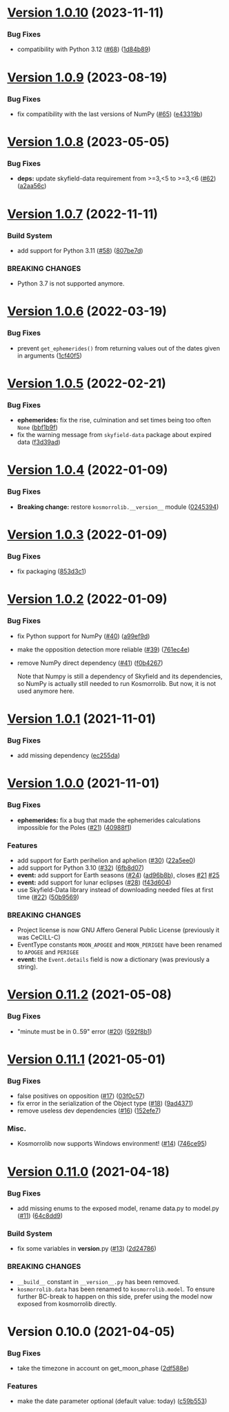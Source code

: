 # [Version 1.0.10](https://github.com/Kosmorro/lib/compare/v1.0.9...v1.0.10) (2023-11-11)


### Bug Fixes

* compatibility with Python 3.12 ([#68](https://github.com/Kosmorro/lib/issues/68)) ([1d84b89](https://github.com/Kosmorro/lib/commit/1d84b89e5663df90a05a3d80567d2dde7d0dd0f7))



# [Version 1.0.9](https://github.com/Kosmorro/lib/compare/v1.0.8...v1.0.9) (2023-08-19)


### Bug Fixes

* fix compatibility with the last versions of NumPy ([#65](https://github.com/Kosmorro/lib/issues/65)) ([e43319b](https://github.com/Kosmorro/lib/commit/e43319bd6dc7f370eecfa923a126f09b740939d2))



# [Version 1.0.8](https://github.com/Kosmorro/lib/compare/v1.0.7...v1.0.8) (2023-05-05)


### Bug Fixes

* **deps:** update skyfield-data requirement from >=3,<5 to >=3,<6 ([#62](https://github.com/Kosmorro/lib/issues/62)) ([a2aa56c](https://github.com/Kosmorro/lib/commit/a2aa56c36b37c1937d6ed04480aec98ed95df739))



# [Version 1.0.7](https://github.com/Kosmorro/lib/compare/v1.0.6...v1.0.7) (2022-11-11)


### Build System

* add support for Python 3.11 ([#58](https://github.com/Kosmorro/lib/issues/58)) ([807be7d](https://github.com/Kosmorro/lib/commit/807be7def324c1accdad6dc35738624589eb7b06))


### BREAKING CHANGES

* Python 3.7 is not supported anymore.



# [Version 1.0.6](https://github.com/Kosmorro/lib/compare/v1.0.5...v1.0.6) (2022-03-19)


### Bug Fixes

* prevent `get_ephemerides()` from returning values out of the dates given in arguments ([1cf40f5](https://github.com/Kosmorro/lib/commit/1cf40f5b40991b6dc567f979f6bd69fc63807e4e))



# [Version 1.0.5](https://github.com/Kosmorro/lib/compare/v1.0.4...v1.0.5) (2022-02-21)


### Bug Fixes

* **ephemerides:** fix the rise, culmination and set times being too often `None` ([bbf1b9f](https://github.com/Kosmorro/lib/commit/bbf1b9f53efb8c906e597c9054f90e674d1b7dd9))
* fix the warning message from `skyfield-data` package about expired data ([f3d39ad](https://github.com/Kosmorro/lib/commit/f3d39ad5bf1d66fcebb4864064111d2f0af87c63))



# [Version 1.0.4](https://github.com/Kosmorro/lib/compare/v1.0.3...v1.0.4) (2022-01-09)


### Bug Fixes

* **Breaking change:** restore `kosmorrolib.__version__` module ([0245394](https://github.com/Kosmorro/lib/commit/02453943ad36829072f339cf9b3695491c8e1f04))



# [Version 1.0.3](https://github.com/Kosmorro/lib/compare/v1.0.2...v1.0.3) (2022-01-09)


### Bug Fixes

* fix packaging ([853d3c1](https://github.com/Kosmorro/lib/commit/853d3c12810200a09d6b3fe713fef83447e22add))



# [Version 1.0.2](https://github.com/Kosmorro/lib/compare/v1.0.1...v1.0.2) (2022-01-09)


### Bug Fixes

* fix Python support for NumPy ([#40](https://github.com/Kosmorro/lib/issues/40)) ([a99ef9d](https://github.com/Kosmorro/lib/commit/a99ef9d6a6b174f653abe2887d8211c809b3a732))
* make the opposition detection more reliable ([#39](https://github.com/Kosmorro/lib/issues/39)) ([761ec4e](https://github.com/Kosmorro/lib/commit/761ec4ef21b95473829672d69320330f52d1890b))
* remove NumPy direct dependency ([#41](https://github.com/Kosmorro/lib/issues/41)) ([f0b4267](https://github.com/Kosmorro/lib/commit/f0b42679853d2d8310005cdde2afd1c7674ccaf9))

  Note that Numpy is still a dependency of Skyfield and its dependencies, so NumPy is actually still needed to run Kosmorrolib. But now, it is not used anymore here.

# [Version 1.0.1](https://github.com/Kosmorro/lib/compare/v1.0.0...v1.0.1) (2021-11-01)


### Bug Fixes

* add missing dependency ([ec255da](https://github.com/Kosmorro/lib/commit/ec255daefdef376b2b43190c7ea2a8e8960cfd99))



# [Version 1.0.0](https://github.com/Kosmorro/lib/compare/v0.11.2...v1.0.0) (2021-11-01)


### Bug Fixes

* **ephemerides:** fix a bug that made the ephemerides calculations impossible for the Poles ([#21](https://github.com/Kosmorro/lib/issues/21)) ([40988f1](https://github.com/Kosmorro/lib/commit/40988f193fe996cf3f56b6b8071ef7b72ec7fa15))


### Features

* add support for Earth perihelion and aphelion ([#30](https://github.com/Kosmorro/lib/issues/30)) ([22a5ee0](https://github.com/Kosmorro/lib/commit/22a5ee0b0394e7c816fee12a40934d959420bef7))
* add support for Python 3.10 ([#32](https://github.com/Kosmorro/lib/issues/32)) ([6fb8d07](https://github.com/Kosmorro/lib/commit/6fb8d0789f76b6571f3b4364b2f2efbcfb098647))
* **event:** add support for Earth seasons ([#24](https://github.com/Kosmorro/lib/issues/24)) ([ad96b8b](https://github.com/Kosmorro/lib/commit/ad96b8bebf9676f1d450bd6f337367664a9616ea)), closes [#21](https://github.com/Kosmorro/lib/issues/21) [#25](https://github.com/Kosmorro/lib/issues/25)
* **event:** add support for lunar eclipses ([#28](https://github.com/Kosmorro/lib/issues/28)) ([f43d604](https://github.com/Kosmorro/lib/commit/f43d6043b057e56de7081093c7470b8b46f632d6))
* use Skyfield-Data library instead of downloading needed files at first time ([#22](https://github.com/Kosmorro/lib/issues/22)) ([50b9569](https://github.com/Kosmorro/lib/commit/50b9569e5ec4121e9b1dd04dac56929309241851))


### BREAKING CHANGES

* Project license is now GNU Affero General Public License (previously it was CeCILL-C)
* EventType constants `MOON_APOGEE` and `MOON_PERIGEE` have been renamed to `APOGEE` and `PERIGEE`
* **event:** the `Event.details` field is now a dictionary (was previously a string).



# [Version 0.11.2](https://github.com/Kosmorro/lib/compare/v0.11.1...v0.11.2) (2021-05-08)


### Bug Fixes

* "minute must be in 0..59" error ([#20](https://github.com/Kosmorro/lib/issues/20)) ([592f8b1](https://github.com/Kosmorro/lib/commit/592f8b15d06e55fd8f0ba174972282e4c8eda6a0))



# [Version 0.11.1](https://github.com/Kosmorro/lib/compare/v0.11.0...v0.11.1) (2021-05-01)


### Bug Fixes

* false positives on opposition ([#17](https://github.com/Kosmorro/lib/issues/17)) ([03f0c57](https://github.com/Kosmorro/lib/commit/03f0c57042604e7690cd736a6e9fa94ffd2b00e4))
* fix error in the serialization of the Object type ([#18](https://github.com/Kosmorro/lib/issues/18)) ([9ad4371](https://github.com/Kosmorro/lib/commit/9ad437103267b404cab689c4a3bc9dd6b7457561))
* remove useless dev dependencies ([#16](https://github.com/Kosmorro/lib/issues/16)) ([152efe7](https://github.com/Kosmorro/lib/commit/152efe72e15de69939c8d558fa6ceaafba4139bd))

### Misc.

* Kosmorrolib now supports Windows environment! ([#14](https://github.com/Kosmorro/lib/pull/14)) ([746ce95](https://github.com/Kosmorro/lib/commit/746ce953c839d9050862c465c036f53c6491e8da))


# [Version 0.11.0](https://github.com/Kosmorro/lib/compare/v0.10.0...v0.11.0) (2021-04-18)


### Bug Fixes

* add missing enums to the exposed model, rename data.py to model.py ([#11](https://github.com/Kosmorro/lib/issues/11)) ([64c8dd9](https://github.com/Kosmorro/lib/commit/64c8dd901da118e8dd11e932ad2a13874ccb2726))


### Build System

* fix some variables in __version__.py ([#13](https://github.com/Kosmorro/lib/issues/13)) ([2d24786](https://github.com/Kosmorro/lib/commit/2d24786f7b2a52c7b9b77ac4d54c0b7e223236f6))


### BREAKING CHANGES

* `__build__` constant in `__version__.py` has been removed.
* `kosmorrolib.data` has been renamed to
`kosmorrolib.model`. To ensure further BC-break to happen on this side,
prefer using the model now exposed from kosmorrolib directly.



# Version 0.10.0 (2021-04-05)


### Bug Fixes

* take the timezone in account on get_moon_phase ([2df588e](https://github.com/Kosmorro/lib/commit/2df588e5c13246c19b3b5828bdf58b95d11ec104))


### Features

* make the date parameter optional (default value: today) ([c59b553](https://github.com/Kosmorro/lib/commit/c59b553c86999958027a7649c52811b2bc5162fd))



